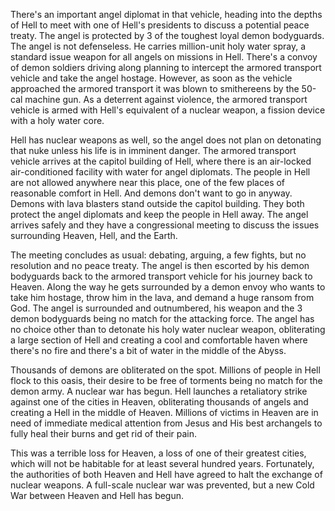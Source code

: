 


There's an important angel diplomat in that vehicle, heading into the depths of Hell to meet with one of Hell's presidents to discuss a potential peace treaty. The angel is protected by 3 of the toughest loyal demon bodyguards. The angel is not defenseless. He carries million-unit holy water spray, a standard issue weapon for all angels on missions in Hell. There's a convoy of demon soldiers driving along planning to intercept the armored transport vehicle and take the angel hostage. However, as soon as the vehicle approached the armored transport it was blown to smithereens by the 50-cal machine gun. As a deterrent against violence, the armored transport vehicle is armed with Hell's equivalent of a nuclear weapon, a fission device with a holy water core.

Hell has nuclear weapons as well, so the angel does not plan on detonating that nuke unless his life is in imminent danger. The armored transport vehicle arrives at the capitol building of Hell, where there is an air-locked air-conditioned facility with water for angel diplomats. The people in Hell are not allowed anywhere near this place, one of the few places of reasonable comfort in Hell. And demons don't want to go in anyway. Demons with lava blasters stand outside the capitol building. They both protect the angel diplomats and keep the people in Hell away. The angel arrives safely and they have a congressional meeting to discuss the issues surrounding Heaven, Hell, and the Earth.

The meeting concludes as usual: debating, arguing, a few fights, but no resolution and no peace treaty. The angel is then escorted by his demon bodyguards back to the armored transport vehicle for his journey back to Heaven. Along the way he gets surrounded by a demon envoy who wants to take him hostage, throw him in the lava, and demand a huge ransom from God. The angel is surrounded and outnumbered, his weapon and the 3 demon bodyguards being no match for the attacking force. The angel has no choice other than to detonate his holy water nuclear weapon, obliterating a large section of Hell and creating a cool and comfortable haven where there's no fire and there's a bit of water in the middle of the Abyss.

Thousands of demons are obliterated on the spot. Millions of people in Hell flock to this oasis, their desire to be free of torments being no match for the demon army. A nuclear war has begun. Hell launches a retaliatory strike against one of the cities in Heaven, obliterating thousands of angels and creating a Hell in the middle of Heaven. Millions of victims in Heaven are in need of immediate medical attention from Jesus and His best archangels to fully heal their burns and get rid of their pain.

This was a terrible loss for Heaven, a loss of one of their greatest cities, which will not be habitable for at least several hundred years. Fortunately, the authorities of both Heaven and Hell have agreed to halt the exchange of nuclear weapons. A full-scale nuclear war was prevented, but a new Cold War between Heaven and Hell has begun.